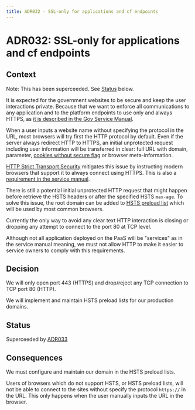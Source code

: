 ```yaml
---
title: ADR032 - SSL-only for applications and cf endpoints
---
```


# ADR032: SSL-only for applications and cf endpoints

## Context

Note: This has been superceeded. See [Status](#status) below.

It is expected for the government websites to be secure and keep the user
interactions private. Because that we want to enforce all communications to
any application and to the platform endpoints to use only and always HTTPS,
as [it is described in the Gov Service Manual](https://www.gov.uk/service-manual/technology/using-https).

When a user inputs a website name without specifying the
protocol in the URL, most browsers will try first the HTTP protocol by default.
Even if the server always redirect HTTP to HTTPS, an initial
unprotected request including user information will be transferred
in clear: full URL with domain, parameter, [cookies without secure flag](https://en.wikipedia.org/wiki/HTTP_cookie#Secure_and_HttpOnly)
or browser meta-information.

[HTTP Strict Transport Security](https://en.wikipedia.org/wiki/HTTP_Strict_Transport_Security)
mitigates this issue by instructing modern browsers that support it to
always connect using HTTPS.
This is also a [requirement in the service manual](https://www.gov.uk/service-manual/technology/using-https).

There is still a potential initial unprotected HTTP request that might happen
before retrieve the HSTS headers or after the specified HSTS `max-age`.
To solve this issue, the root domain can be added to
[HSTS preload list](https://hstspreload.appspot.com/) which will be used by most
common browsers.

Currently the only way to avoid any clear text HTTP interaction is closing or
dropping any attempt to connect to the port 80 at TCP level.

Although not all application deployed on the PaaS will be "services"
as in the service manual meaning, we must not allow HTTP to make
it easier to service owners to comply with this requirements.

## Decision

We will only open port 443 (HTTPS) and drop/reject any TCP connection to TCP port 80 (HTTP).

We will implement and maintain HSTS preload lists for our production domains.


## Status

Superceeded by [ADR033](../ADR033-redirect-http-for-applications)

## Consequences

We must configure and maintain our domain in the HSTS preload lists.

Users of browsers which do not support HSTS, or HSTS preload lists, will not
be able to connect to the sites without specify the protocol `https://` in
the URL. This only happens when the user manually inputs the URL in the
browser.




